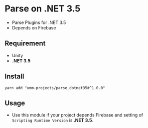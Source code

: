 # Parse on .NET 3.5

* Parse Plugins for .NET 3.5
* Depends on Firebase

## Requirement

* Unity
* **.NET 3.5**

## Install

```shell
yarn add "umm-projects/parse_dotnet35#^1.0.0"
```

## Usage

* Use this module if your project depends Firebase and setting of `Scripting Runtime Version` is **.NET 3.5**.
